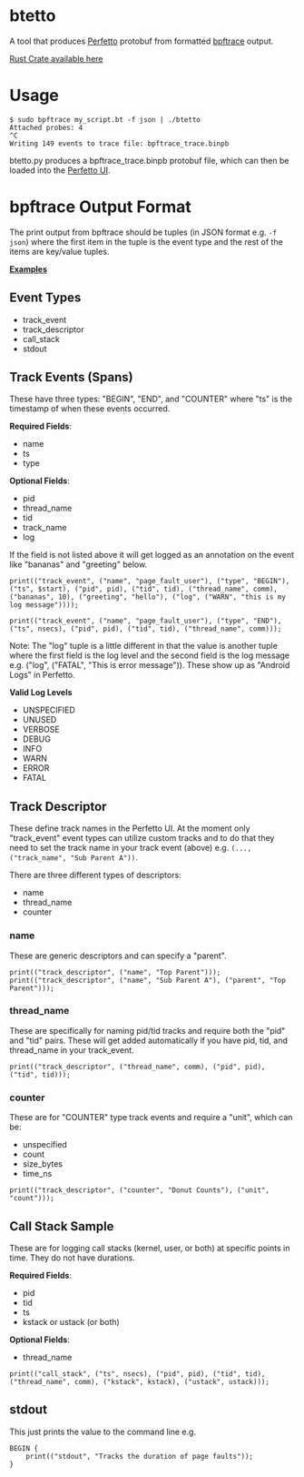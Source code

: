 # btetto

A tool that produces [Perfetto](https://perfetto.dev/) protobuf from formatted [bpftrace](https://github.com/bpftrace/bpftrace) output.

[Rust Crate available here](https://crates.io/crates/btetto)

# Usage
```
$ sudo bpftrace my_script.bt -f json | ./btetto
Attached probes: 4
^C
Writing 149 events to trace file: bpftrace_trace.binpb
```

btetto.py produces a bpftrace_trace.binpb protobuf file, which can then be loaded into the [Perfetto UI](https://ui.perfetto.dev/).

# bpftrace Output Format
The print output from bpftrace should be tuples (in JSON format e.g. `-f json`) where the first item in the tuple is the event type and the rest of the items are key/value tuples.

[**Examples**](./example_scripts/)

## Event Types
- track_event
- track_descriptor
- call_stack
- stdout

## Track Events (Spans)
These have three types: "BEGIN", "END", and "COUNTER" where "ts" is the timestamp of when these events occurred.

**Required Fields**:
- name
- ts
- type

**Optional Fields**:
- pid
- thread_name
- tid
- track_name
- log

If the field is not listed above it will get logged as an annotation on the event like "bananas" and "greeting" below.

```
print(("track_event", ("name", "page_fault_user"), ("type", "BEGIN"), ("ts", $start), ("pid", pid), ("tid", tid), ("thread_name", comm), ("bananas", 10), ("greeting", "hello"), ("log", ("WARN", "this is my log message"))));
        
print(("track_event", ("name", "page_fault_user"), ("type", "END"), ("ts", nsecs), ("pid", pid), ("tid", tid), ("thread_name", comm)));
```

Note: The "log" tuple is a little different in that the value is another tuple where the first field is the log level and the second field is the log message e.g. ("log", ("FATAL", "This is error message")). These show up as "Android Logs" in Perfetto.

**Valid Log Levels**
- UNSPECIFIED
- UNUSED
- VERBOSE
- DEBUG
- INFO
- WARN
- ERROR
- FATAL

## Track Descriptor
These define track names in the Perfetto UI. At the moment only "track_event" event types can utilize custom tracks and to do that they need to set the track name in your track event (above) e.g. `(..., ("track_name", "Sub Parent A"))`.

There are three different types of descriptors:
- name
- thread_name
- counter

### name
These are generic descriptors and can specify a "parent".

```
print(("track_descriptor", ("name", "Top Parent")));
print(("track_descriptor", ("name", "Sub Parent A"), ("parent", "Top Parent")));
```

### thread_name
These are specifically for naming pid/tid tracks and require both the "pid" and "tid" pairs. These will get added automatically if you have pid, tid, and thread_name in your track_event.

```
print(("track_descriptor", ("thread_name", comm), ("pid", pid), ("tid", tid)));
```

### counter
These are for "COUNTER" type track events and require a "unit", which can be:
- unspecified
- count
- size_bytes
- time_ns

```
print(("track_descriptor", ("counter", "Donut Counts"), ("unit", "count")));
```

## Call Stack Sample
These are for logging call stacks (kernel, user, or both) at specific points in time. They do not have durations.

**Required Fields**:
- pid
- tid
- ts
- kstack or ustack (or both)

**Optional Fields**:
- thread_name

```
print(("call_stack", ("ts", nsecs), ("pid", pid), ("tid", tid), ("thread_name", comm), ("kstack", kstack), ("ustack", ustack)));
```

## stdout

This just prints the value to the command line e.g.
```
BEGIN {
    print(("stdout", "Tracks the duration of page faults"));
}
```